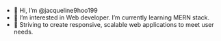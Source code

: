 - 👋 Hi, I’m @jacqueline9hoo199
- 👀 I’m interested in Web developer. I’m currently learning MERN stack.
- 🌱 Striving to create responsive, scalable web applications to meet user needs.
